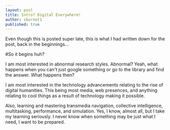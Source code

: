 ```yaml
---
layout: post
title: Intro? Digital Everywhere!
author: sburnet1
published: true
---
```


Even though this is posted super late, this is what I had written down for the post, back in the beginnings...

#So it begins huh?

I am most interested in abnormal research styles. Abnormal? Yeah, what happens when you can't just google something or go to the library and find the answer.  What happens then?

I am most interested in the technology advancements relating to the rise of digital humanities.  This being most media, web presences, and anything relating to cool things as a result of technology making it possible. 

Also, learning and mastering transmedia navigation, collective intelligence, multitasking, performance, and simulation.  Yes, I know, almost all, but I take my learning seriously.  I never know when something may be just what I need, I want to be prepared.  
